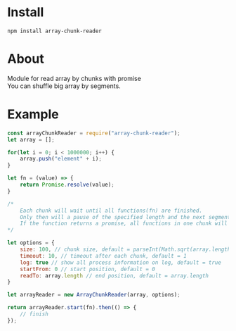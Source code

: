 # Install 
`npm install array-chunk-reader`

# About
Module for read array by chunks with promise    
You can shuffle big array by segments. 

# Example
```js
const arrayChunkReader = require("array-chunk-reader");
let array = [];

for(let i = 0; i < 1000000; i++) {
    array.push("element" + i);
}

let fn = (value) => {
    return Promise.resolve(value); 
}

/* 
    Each chunk will wait until all functions(fn) are finished. 
    Only then will a pause of the specified length and the next segment to be launched. 
    If the function returns a promise, all functions in one chunk will be executed in parallel.    
*/

let options = {
    size: 100, // chunk size, default = parseInt(Math.sqrt(array.length)) 
    timeout: 10, // timeout after each chunk, default = 1 
    log: true // show all process information on log, default = true 
    startFrom: 0 // start position, default = 0
    readTo: array.length // end position, default = array.length
}

let arrayReader = new ArrayChunkReader(array, options);

return arrayReader.start(fn).then(() => {
    // finish
});
```
